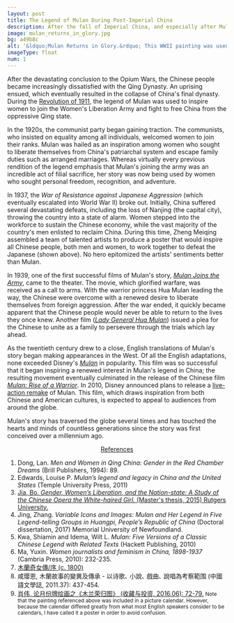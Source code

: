 ```yaml
---
layout: post
title: The Legend of Mulan During Post-Imperial China
description: After the fall of Imperial China, and especially after Mulan&rsquo;s story traveled to the West, the legend underwent significant alterations as numerous causes from various cultures all began to herald Mulan as their guiding hero.
image: mulan_returns_in_glory.jpg
bg: a49b8c
alt: '&ldquo;Mulan Returns in Glory.&rdquo; This WWII painting was used to inspire all Chinese people, both men and women, to resist Japanese aggression. Ten talented artists collaborated to produce this painting. <small>(Artists: Zheng Meiqing, Zhou Baihang, Jiao Ying, Li Mubai, Wu Zhiguang, Xie Zhiguang, Jin Meisheng, Ge Xiangyu, Tian Qingquan, and Yang Junsheng)</small>'
imageType: float
num: 1
---
```


After the devastating conclusion to the Opium Wars, the Chinese people became increasingly dissatisfied with the Qing Dynasty. An uprising ensued, which eventually resulted in the collapse of China's final dynasty. During the <a href="https://en.wikipedia.org/wiki/Xinhai_Revolution">Revolution of 1911</a>, the legend of Mulan was used to inspire women to join the Women's Liberation Army and fight to free China from the oppressive Qing state.

In the 1920s, the communist party began gaining traction. The communists, who insisted on equality among all individuals, welcomed women to join their ranks. Mulan was hailed as an inspiration among women who sought to liberate themselves from China's patriarchal system and escape family duties such as arranged marriages. Whereas virtually every previous rendition of the legend emphasis that Mulan's joining the army was an incredible act of filial sacrifice, her story was now being used by women who sought personal freedom, recognition, and adventure.

In 1937, the <i>War of Resistance against Japanese Aggression</i> (which eventually escalated into World War II) broke out. Initially, China suffered several devastating defeats, including the loss of Nanjing (the capital city), throwing the country into a state of alarm. Women stepped into the workforce to sustain the Chinese economy, while the vast majority of the country's men enlisted to reclaim China. During this time, Zheng Meiqing assembled a team of talented artists to produce a poster that would inspire all Chinese people, both men and women, to work together to defeat the Japanese (shown above). No hero epitomized the artists' sentiments better than Mulan.

In 1939, one of the first successful films of Mulan's story, [*Mulan Joins the Army*](/pages/post_imperial/mulan_joins_the_army_1939_film), came to the theater. The movie, which glorified warfare, was received as a call to arms. With the warrior princess Hua Mulan leading the way, the Chinese were overcome with a renewed desire to liberate themselves from foreign aggression. After the war ended, it quickly became apparent that the Chinese people would never be able to return to the lives they once knew. Another film ([*Lady General Hua Mulan*](/pages/post_imperial/lady_general_hua_mulan)) issued a plea for the Chinese to unite as a family to persevere through the trials which lay ahead.

As the twentieth century drew to a close, English translations of Mulan's story began making appearances in the West. Of all the English adaptations, none exceeded Disney's [*Mulan*](/pages/post_imperial/disneys_mulan) in popularity. This film was so successful that it began inspiring a renewed interest in Mulan's legend in China; the resulting movement eventually culminated in the release of the Chinese film [*Mulan: Rise of a Warrior*](/pages/post_imperial/mulan_rise_of_a_warrior). In 2010, Disney announced plans to release a [live-action remake](/pages/post_imperial/disneys_live_action_mulan) of Mulan. This film, which draws inspiration from both Chinese and American cultures, is expected to appeal to audiences from around the globe.

Mulan's story has traversed the globe several times and has touched the hearts and minds of countless generations since the story was first conceived over a millennium ago.


<center><a id="note_link" href="#" onclick="toggle_note(); return false;">References <span id="show_note_icon"></span></a></center>

<div id="note">
<ol>
<li>Dong, Lan. <i>Men and Women in Qing China: Gender in the Red Chamber Dreams</i> (Brill Publishers, 1994): 89.</li>
<li>Edwards, Louise P. <i>Mulan’s legend and legacy in China and the United States</i> (Temple University Press, 2011)</li> <!--everything-->
<li><a href="https://rucore.libraries.rutgers.edu/rutgers-lib/47419/">Jia, Bo. <i>Gender, Women’s Liberation, and the Nation-state: A Study of the Chinese Opera the White-haired Girl.</i> (Master's thesis, 2015) Rutgers University.</a></li>
<li>Jing, Zhang. <i>Variable Icons and Images: Mulan and Her Legend in Five Legend-telling Groups in Huangpi, People&rsquo;s Republic of China</i> (Doctoral dissertation, 2017) Memorial University of Newfoundland.</li><!--everything-->
<li>Kwa, Shiamin and Idema, Wilt L. <i>Mulan: Five Versions of a Classic Chinese Legend with Related Texts</i> (Hackett Publishing, 2010)</li> <!--everything-->
<li>Ma, Yuxin. <i>Women journalists and feminism in China, 1898-1937</i> (Cambria Press, 2010): 232-235.</li>
<li><a href="https://zh.wikisource.org/wiki/%E6%9C%A8%E8%98%AD%E5%A5%87%E5%A5%B3%E5%82%B3/%E5%BA%8F">&#26408;&#34349;&#22855;&#22899;&#20659;/&#24207; (c. 1800)</a></li>
<li>&#21688;&#29838;&#24681;, &#26408;&#34349;&#25925;&#20107;&#30340;&#35722;&#30064;&#21450;&#20659;&#25215; - &#20197;&#35799;&#27468;&#65380; &#23567;&#35498;&#65380; &#25138;&#26354;&#65380; &#35498;&#21809;&#28858;&#32771;&#23519;&#31684;&#22260; (&#20013;&#22283;&#35486;&#25991;&#23416;&#35468;, 2011.37): 437-454.</li><!--everything-->
<li><a href="http://kns.cnki.net/kcms/detail/detail.aspx?filename=SCTZ201606014&dbcode=CJFQ&dbname=CJFD2016&v=">&#32918;&#20255;, &#35770;&#26376;&#20221;&#29260;&#32472;&#30011;&#20043;&#12298;&#26408;&#20848;&#33635;&#24402;&#22270;&#12299; (&#25910;&#34255;&#19982;&#25237;&#36164;, 2016.06): 72-79.</a> <small>Note that the painting referenced above was included in a picture calendar. However, because the calendar differed greatly from what most English speakers consider to be calendars, I have called it a poster in order to avoid confusion.</small></li>
</ol>
</div>

<script type="text/javascript" src="/assets/js/toggle_note.js"></script>
<link rel="stylesheet" href="/assets/themes/twitter/css/tip.css" type="text/css" media="all" />
